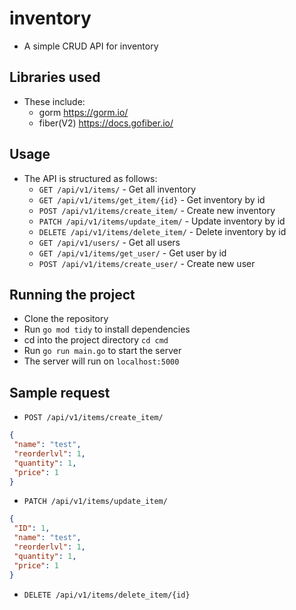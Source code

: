 # inventory

- A simple CRUD API for inventory

## Libraries used

- These include:
  - gorm <https://gorm.io/>
  - fiber(V2) <https://docs.gofiber.io/>

## Usage

- The API is structured as follows:
  - `GET /api/v1/items/` - Get all inventory
  - `GET /api/v1/items/get_item/{id}` - Get inventory by id
  - `POST /api/v1/items/create_item/` - Create new inventory
  - `PATCH /api/v1/items/update_item/` - Update inventory by id
  - `DELETE /api/v1/items/delete_item/` - Delete inventory by id
  - `GET /api/v1/users/` - Get all users
  - `GET /api/v1/items/get_user/` - Get user by id
  - `POST /api/v1/items/create_user/` - Create new user

## Running the project

- Clone the repository
- Run `go mod tidy` to install dependencies
- cd into the project directory `cd cmd`
- Run `go run main.go` to start the server
- The server will run on `localhost:5000`

<!-- Highlight block -->

<!-- > To migrate the database, run `go run main.go migrate` -->

## Sample request

- `POST /api/v1/items/create_item/`

```json
{
 "name": "test",
 "reorderlvl": 1,
 "quantity": 1,
 "price": 1
}
```

- `PATCH /api/v1/items/update_item/`

```json
{
 "ID": 1,
 "name": "test",
 "reorderlvl": 1,
 "quantity": 1,
 "price": 1
}
```

- `DELETE /api/v1/items/delete_item/{id}`

